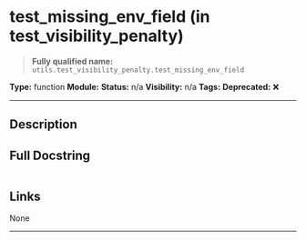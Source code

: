 # test_missing_env_field (in test_visibility_penalty)
> **Fully qualified name:** `utils.test_visibility_penalty.test_missing_env_field`

**Type:** function
**Module:** 
**Status:** n/a
**Visibility:** n/a
**Tags:** 
**Deprecated:** ❌

---

## Description


## Full Docstring
```

```

## Links
None

---
